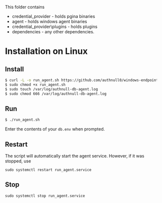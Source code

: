 This folder contains

- credential_provider - holds pgina binaries
- agent - holds windows agent binaries
- credential_provider\plugins - holds plugins
- dependencies - any other dependencies.

# Installation on Linux
## Install
```bash
$ curl -L -o run_agent.sh https://github.com/authnull0/windows-endpoint/raw/refs/heads/mysql-db-agent/agent/linux-build/run_agent.sh
$ sudo chmod +x run_agent.sh
$ sudo touch /var/log/authnull-db-agent.log
$ sudo chmod 666 /var/log/authnull-db-agent.log
```
## Run
```bash
$ ./run_agent.sh
```
Enter the contents of your `db.env` when prompted.
## Restart
The script will automatically start the agent service. However, if it was stopped, use
```
sudo systemctl restart run_agent.service
```
## Stop
```
sudo systemctl stop run_agent.service
```
